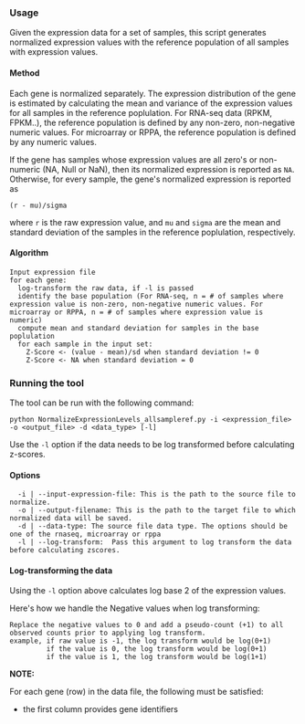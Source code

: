### Usage

Given the expression data for a set of samples, this script generates normalized expression values with the reference population of all samples with expression values.

#### Method
Each gene is normalized separately. The expression distribution of the gene is estimated by calculating the mean and variance of the expression values for all samples in the reference poplulation.
For RNA-seq data (RPKM, FPKM..), the reference population is defined by any non-zero, non-negative numeric values. For microarray or RPPA, the reference population is defined by any numeric values. 

If the gene has samples whose expression values are all zero's or non-numeric (NA, Null or NaN), then its normalized expression is reported as `NA`. Otherwise, for every sample, the gene's normalized expression is reported as
```
(r - mu)/sigma
```
where `r` is the raw expression value, and `mu` and `sigma` are the mean and standard deviation of the samples in the reference poplulation, respectively.

#### Algorithm
```
Input expression file
for each gene:
  log-transform the raw data, if -l is passed
  identify the base population (For RNA-seq, n = # of samples where expression value is non-zero, non-negative numeric values. For microarray or RPPA, n = # of samples where expression value is numeric)
  compute mean and standard deviation for samples in the base poplulation 
  for each sample in the input set:
    Z-Score <- (value - mean)/sd when standard deviation != 0
    Z-Score <- NA when standard deviation = 0
```

### Running the tool
The tool can be run with the following command:
```
python NormalizeExpressionLevels_allsampleref.py -i <expression_file> -o <output_file> -d <data_type> [-l]
```
Use the `-l` option if the data needs to be log transformed before calculating z-scores.

#### Options

```
  -i | --input-expression-file: This is the path to the source file to normalize.
  -o | --output-filename: This is the path to the target file to which normalized data will be saved.
  -d | --data-type: The source file data type. The options should be one of the rnaseq, microarray or rppa
  -l | --log-transform:  Pass this argument to log transform the data before calculating zscores.
```

#### Log-transforming the data
Using the `-l` option above calculates log base 2 of the expression values.

Here's how we handle the Negative values when log transforming:
```
Replace the negative values to 0 and add a pseudo-count (+1) to all observed counts prior to applying log transform.
example, if raw value is -1, the log transform would be log(0+1)
         if the value is 0, the log transform would be log(0+1)
         if the value is 1, the log transform would be log(1+1)
```

**NOTE:**

For each gene (row) in the data file, the following must be satisfied:
 - the first column provides gene identifiers

